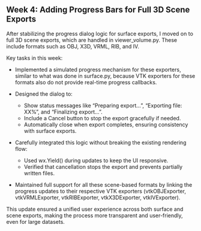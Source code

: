 ## Week 4: Adding Progress Bars for Full 3D Scene Exports
After stabilizing the progress dialog logic for surface exports, I moved on to full 3D scene exports, which are handled in viewer_volume.py. These include formats such as OBJ, X3D, VRML, RIB, and IV.

Key tasks in this week:
- Implemented a simulated progress mechanism for these exporters, similar to what was done in surface.py, because VTK exporters for these formats also do not provide real-time progress callbacks.
- Designed the dialog to:
   
   - Show status messages like “Preparing export…”, “Exporting file: XX%”, and “Finalizing export…”.
   - Include a Cancel button to stop the export gracefully if needed.
   - Automatically close when export completes, ensuring consistency with surface exports.

- Carefully integrated this logic without breaking the existing rendering flow:
   - Used wx.Yield() during updates to keep the UI responsive.
   - Verified that cancellation stops the export and prevents partially written files.

- Maintained full support for all these scene-based formats by linking the progress updates to their respective VTK exporters (vtkOBJExporter, vtkVRMLExporter, vtkRIBExporter, vtkX3DExporter, vtkIVExporter).

This update ensured a unified user experience across both surface and scene exports, making the process more transparent and user-friendly, even for large datasets.
